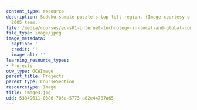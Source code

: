 ```yaml
---
content_type: resource
description: Sudoku sample puzzle's top-left region. (Image courtesy of MIT-AITI Kenya
  2005 team.)
file: /media/courses/ec-s01-internet-technology-in-local-and-global-communities-spring-2005-summer-2005/533496110386705e5773a82e44787a65_image3.jpg
file_type: image/jpeg
image_metadata:
  caption: ''
  credit: ''
  image-alt: ''
learning_resource_types:
- Projects
ocw_type: OCWImage
parent_title: Projects
parent_type: CourseSection
resourcetype: Image
title: image3.jpg
uid: 53349611-0386-705e-5773-a82e44787a65
---
```

